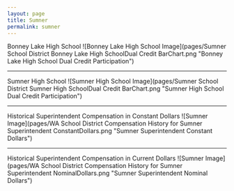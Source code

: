 ```yaml
---
layout: page
title: Sumner
permalink: sumner
---
```



Bonney Lake High School
![Bonney Lake High School Image](pages/Sumner School District Bonney Lake High SchoolDual Credit BarChart.png "Bonney Lake High School Dual Credit Participation")

___

Sumner High School
![Sumner High School Image](pages/Sumner School District Sumner High SchoolDual Credit BarChart.png "Sumner High School Dual Credit Participation")

___

Historical Superintendent Compensation in Constant Dollars
![Sumner Image](pages/WA School District Compensation History for Sumner Superintendent ConstantDollars.png "Sumner Superintendent Constant Dollars")

___

Historical Superintendent Compensation in Current Dollars
![Sumner Image](pages/WA School District Compensation History for Sumner Superintendent NominalDollars.png "Sumner Superintendent Nominal Dollars")